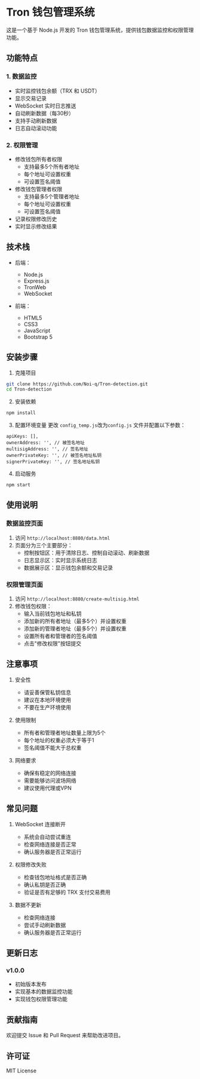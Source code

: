# Tron 钱包管理系统

这是一个基于 Node.js 开发的 Tron 钱包管理系统，提供钱包数据监控和权限管理功能。

## 功能特点

### 1. 数据监控
- 实时监控钱包余额（TRX 和 USDT）
- 显示交易记录
- WebSocket 实时日志推送
- 自动刷新数据（每30秒）
- 支持手动刷新数据
- 日志自动滚动功能

### 2. 权限管理
- 修改钱包所有者权限
  - 支持最多5个所有者地址
  - 每个地址可设置权重
  - 可设置签名阈值
- 修改钱包管理者权限
  - 支持最多5个管理者地址
  - 每个地址可设置权重
  - 可设置签名阈值
- 记录权限修改历史
- 实时显示修改结果

## 技术栈

- 后端：
  - Node.js
  - Express.js
  - TronWeb
  - WebSocket

- 前端：
  - HTML5
  - CSS3
  - JavaScript
  - Bootstrap 5

## 安装步骤

1. 克隆项目
```bash
git clone https://github.com/Noi-q/Tron-detection.git
cd Tron-detection
```

2. 安装依赖
```bash
npm install
```

3. 配置环境变量
更改 `config_temp.js`改为`config.js` 文件并配置以下参数：
```
apiKeys: [],
ownerAddress: '', // 被签名地址
multisigAddress: '', // 签名地址
ownerPrivateKey: '', // 被签名地址私钥
signerPrivateKey: '', // 签名地址私钥
```

4. 启动服务
```bash
npm start
```

## 使用说明

### 数据监控页面

1. 访问 `http://localhost:8880/data.html`
2. 页面分为三个主要部分：
   - 控制按钮区：用于清除日志、控制自动滚动、刷新数据
   - 日志显示区：实时显示系统日志
   - 数据展示区：显示钱包余额和交易记录

### 权限管理页面

1. 访问 `http://localhost:8880/create-multisig.html`
2. 修改钱包权限：
   - 输入当前钱包地址和私钥
   - 添加新的所有者地址（最多5个）并设置权重
   - 添加新的管理者地址（最多5个）并设置权重
   - 设置所有者和管理者的签名阈值
   - 点击"修改权限"按钮提交

## 注意事项

1. 安全性
   - 请妥善保管私钥信息
   - 建议在本地环境使用
   - 不要在生产环境使用

2. 使用限制
   - 所有者和管理者地址数量上限为5个
   - 每个地址的权重必须大于等于1
   - 签名阈值不能大于总权重

3. 网络要求
   - 确保有稳定的网络连接
   - 需要能够访问波场网络
   - 建议使用代理或VPN

## 常见问题

1. WebSocket 连接断开
   - 系统会自动尝试重连
   - 检查网络连接是否正常
   - 确认服务器是否正常运行

2. 权限修改失败
   - 检查钱包地址格式是否正确
   - 确认私钥是否正确
   - 验证是否有足够的 TRX 支付交易费用

3. 数据不更新
   - 检查网络连接
   - 尝试手动刷新数据
   - 确认服务器是否正常运行

## 更新日志

### v1.0.0
- 初始版本发布
- 实现基本的数据监控功能
- 实现钱包权限管理功能

## 贡献指南

欢迎提交 Issue 和 Pull Request 来帮助改进项目。

## 许可证

MIT License